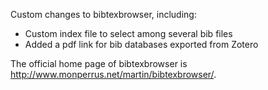 Custom changes to bibtexbrowser, including:

* Custom index file to select among several bib files
* Added a pdf link for bib databases exported from Zotero

The official home page of bibtexbrowser is <http://www.monperrus.net/martin/bibtexbrowser/>.

